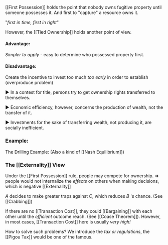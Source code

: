 [[First Possession]] holds the point that nobody owns fugitive property until someone possesses it. And first to "capture" a resource owns it.

"*first in time, first in right*"

However, the [[Tied Ownership]] holds another point of view.

#### Advantage: 

*Simpler to apply* - easy to determine who possessed property first. 

#### Disadvantage:

Create the incentive to invest too much *too early* in order to establish (overproduce problem)

▶ In a contest for title, persons try to get ownership rights transferred to themselves.

▶ Economic efficiency, however, concerns the production of wealth, not the transfer of it.

▶ Investments for the sake of transferring wealth, not producing it, are socially inefficient.

### Example:

The Drilling Example: (Also a kind of [[Nash Equilibrium]])

### The [[Externality]] View

Under the [[First Possession]] rule, people may compete for ownership. => people would not internalize the *effects* on others when making decisions, which is negative [[Externality]]

$A$ decides to make greater traps against $C$, which reduces $B$ 's chance. (See [[Crabbing]])

If there are no [[Transaction Cost]], they could [[Bargaining]] with  each other until the *efficient* outcome reach. (See [[Coase Theorem]]). However, in most cases, [[Transaction Cost]] here is usually *very high!*

How to solve such problems? We introduce the *tax or regulations*, the [[Pigou Tax]] would be one of the famous.




